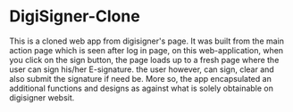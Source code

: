 # DigiSigner-Clone
This is a cloned web app from digisigner's page.
It was built from the main action page which is seen after log in page, on this web-application, when you click on the sign button,
the page loads up to a fresh page where the user can sign his/her E-signature. the user however, can sign, clear and also submit the signature if need be.
More so, the app encapsulated an additional functions and designs as against what is solely obtainable on digisigner websit.
